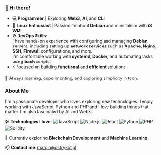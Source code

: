 ### 👋 Hi there!  

- 💻 **Programmer** | Exploring **Web3**, **AI**, and **CLI**  
- 🐧 **Linux Enthusiast** | Passionate about **Debian** and minimalism with **i3 WM**  
- ⚙️ **DevOps Skills**:  
I have hands-on experience with configuring and managing **Debian** servers, including setting up **network services** such as **Apache**, **Nginx**, **SSH**, **Firewall** configurations, and more.  
I'm comfortable working with **systemd**, **Docker**, and automating tasks using **bash** scripts.
- ⚡ Focused on building **functional** and **efficient** solutions

🌱 Always learning, experimenting, and exploring simplicity in tech.  

### About Me
I'm a passionate developer who loves exploring new technologies. I enjoy working with JavaScript, Python and PHP and I love building things that matter. I'm also fascinated by AI and Web3.

🛠️ **Technologies I love**: ![JavaScript](https://img.shields.io/badge/-JavaScript-F7DF1E?style=flat-square&logo=javascript&logoColor=black)  ![Node.js](https://img.shields.io/badge/-Node.js-339933?style=flat-square&logo=node.js&logoColor=white)  ![React](https://img.shields.io/badge/-React-61DAFB?style=flat-square&logo=react&logoColor=black)  ![Python](https://img.shields.io/badge/-Python-3776AB?style=flat-square&logo=python&logoColor=white)  ![PHP](https://img.shields.io/badge/-PHP-777BB4?style=flat-square&logo=php&logoColor=white)  ![Solidity](https://img.shields.io/badge/-Solidity-363636?style=flat-square&logo=solidity&logoColor=white)

🌱 Currently exploring **Blockchain Development** and **Machine Learning**.

📫 **Contact me**: [marcin@ostrykot.pl](mailto:marcin@ostrykot.pl)


<!--
**OstryKot/OstryKot** is a ✨ _special_ ✨ repository because its `README.md` (this file) appears on your GitHub profile.

Here are some ideas to get you started:

- 🔭 I’m currently working on ...
- 🌱 I’m currently learning ...
- 👯 I’m looking to collaborate on ...
- 🤔 I’m looking for help with ...
- 💬 Ask me about ...
- 📫 How to reach me: ...
- 😄 Pronouns: ...
- ⚡ Fun fact: ...
-->
